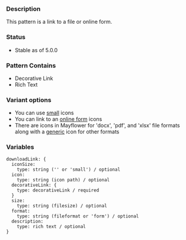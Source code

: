 ### Description
This pattern is a link to a file or online form.

### Status
* Stable as of 5.0.0

### Pattern Contains
* Decorative Link
* Rich Text

### Variant options
* You can use [small](./?p=molecules-download-link-with-small-icon) icons
* You can link to an [online form](./?p=molecules-download-link-as-form) icons
* There are icons in Mayflower for 'docx', 'pdf', and 'xlsx' file formats along with a [generic](./?p=molecules-download-link-as-generic) icon for other formats


### Variables
~~~
downloadLink: {
  iconSize: 
    type: string ('' or 'small') / optional
  icon: 
    type: string (icon path) / optional
  decorativeLink: {
    type: decorativeLink / required
  }
  size: 
    type: string (filesize) / optional
  format:  
    type: string (fileformat or 'form') / optional
  description:
    type: rich text / optional
}
~~~
